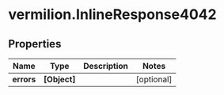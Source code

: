 # vermilion.InlineResponse4042

## Properties

Name | Type | Description | Notes
------------ | ------------- | ------------- | -------------
**errors** | **[Object]** |  | [optional] 


